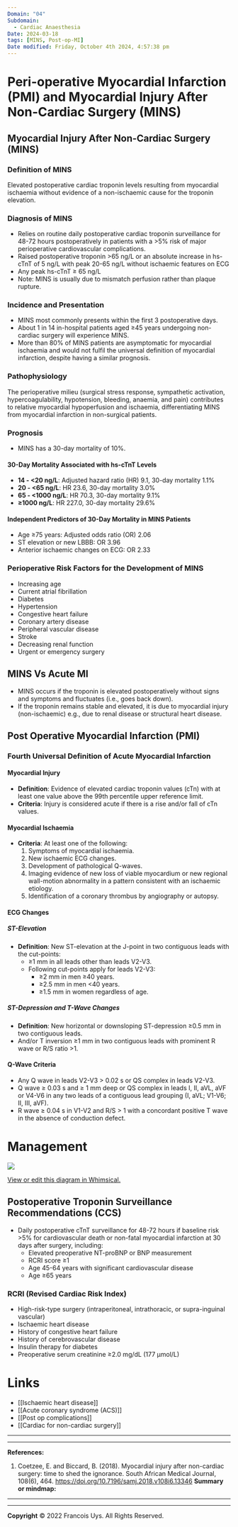 ```yaml
---
Domain: "04"
Subdomain:
  - Cardiac Anaesthesia
Date: 2024-03-18
tags: [MINS, Post-op-MI]
Date modified: Friday, October 4th 2024, 4:57:38 pm
---
```


# Peri-operative Myocardial Infarction (PMI) and Myocardial Injury After Non-Cardiac Surgery (MINS)

## Myocardial Injury After Non-Cardiac Surgery (MINS)
### Definition of MINS

Elevated postoperative cardiac troponin levels resulting from myocardial ischaemia without evidence of a non-ischaemic cause for the troponin elevation.

### Diagnosis of MINS
- Relies on routine daily postoperative cardiac troponin surveillance for 48-72 hours postoperatively in patients with a >5% risk of major perioperative cardiovascular complications.
- Raised postoperative troponin >65 ng/L or an absolute increase in hs-cTnT of 5 ng/L with peak 20-65 ng/L without ischaemic features on ECG
- Any peak hs-cTnT ≥ 65 ng/L
- Note: MINS is usually due to mismatch perfusion rather than plaque rupture.
### Incidence and Presentation
  - MINS most commonly presents within the first 3 postoperative days.
  - About 1 in 14 in-hospital patients aged ≥45 years undergoing non-cardiac surgery will experience MINS.
  - More than 80% of MINS patients are asymptomatic for myocardial ischaemia and would not fulfil the universal definition of myocardial infarction, despite having a similar prognosis.
### Pathophysiology

The perioperative milieu (surgical stress response, sympathetic activation, hypercoagulability, hypotension, bleeding, anaemia, and pain) contributes to relative myocardial hypoperfusion and ischaemia, differentiating MINS from myocardial infarction in non-surgical patients.

### Prognosis
  - MINS has a 30-day mortality of 10%.
#### 30-Day Mortality Associated with hs-cTnT Levels

- **14 - <20 ng/L**: Adjusted hazard ratio (HR) 9.1, 30-day mortality 1.1%
- **20 - <65 ng/L**: HR 23.6, 30-day mortality 3.0%
- **65 - <1000 ng/L**: HR 70.3, 30-day mortality 9.1%
- **≥1000 ng/L**: HR 227.0, 30-day mortality 29.6%

#### Independent Predictors of 30-Day Mortality in MINS Patients

- Age ≥75 years: Adjusted odds ratio (OR) 2.06
- ST elevation or new LBBB: OR 3.96
- Anterior ischaemic changes on ECG: OR 2.33
### Perioperative Risk Factors for the Development of MINS

- Increasing age
- Current atrial fibrillation
- Diabetes
- Hypertension
- Congestive heart failure
- Coronary artery disease
- Peripheral vascular disease
- Stroke
- Decreasing renal function
- Urgent or emergency surgery
## MINS Vs Acute MI

- MINS occurs if the troponin is elevated postoperatively without signs and symptoms and fluctuates (i.e., goes back down).
- If the troponin remains stable and elevated, it is due to myocardial injury (non-ischaemic) e.g., due to renal disease or structural heart disease.

## Post Operative Myocardial Infarction (PMI)

### Fourth Universal Definition of Acute Myocardial Infarction

#### Myocardial Injury

- **Definition**: Evidence of elevated cardiac troponin values (cTn) with at least one value above the 99th percentile upper reference limit.
- **Criteria**: Injury is considered acute if there is a rise and/or fall of cTn values.

#### Myocardial Ischaemia

- **Criteria**: At least one of the following:
	1. Symptoms of myocardial ischaemia.
	2. New ischaemic ECG changes.
	3. Development of pathological Q-waves.
	4. Imaging evidence of new loss of viable myocardium or new regional wall-motion abnormality in a pattern consistent with an ischaemic etiology.
	5. Identification of a coronary thrombus by angiography or autopsy.

#### ECG Changes

##### ST-Elevation

- **Definition**: New ST-elevation at the J-point in two contiguous leads with the cut-points:
	- ≥1 mm in all leads other than leads V2-V3.
	- Following cut-points apply for leads V2-V3:
		- ≥2 mm in men ≥40 years.
		- ≥2.5 mm in men <40 years.
		- ≥1.5 mm in women regardless of age.

##### ST-Depression and T-Wave Changes

- **Definition**: New horizontal or downsloping ST-depression ≥0.5 mm in two contiguous leads.
- And/or T inversion ≥1 mm in two contiguous leads with prominent R wave or R/S ratio >1.

#### Q-Wave Criteria

- Any Q wave in leads V2-V3 > 0.02 s or QS complex in leads V2-V3.
- Q wave ≥ 0.03 s and ≥ 1 mm deep or QS complex in leads I, II, aVL, aVF or V4-V6 in any two leads of a contiguous lead grouping (I, aVL; V1-V6; II, III, aVF).
- R wave ≥ 0.04 s in V1-V2 and R/S > 1 with a concordant positive T wave in the absence of conduction defect.
# Management

![](Pasted%20image%2020240702141506.png)

[View or edit this diagram in Whimsical.](https://whimsical.com/management-UTvhG7ZgzfKhETADuk561Q?ref=chatgpt)

## Postoperative Troponin Surveillance Recommendations (CCS)

- Daily postoperative cTnT surveillance for 48-72 hours if baseline risk >5% for cardiovascular death or non-fatal myocardial infarction at 30 days after surgery, including:
	- Elevated preoperative NT-proBNP or BNP measurement
	- RCRI score ≥1
	- Age 45-64 years with significant cardiovascular disease
	- Age ≥65 years

### RCRI (Revised Cardiac Risk Index)
- High-risk-type surgery (intraperitoneal, intrathoracic, or supra-inguinal vascular)
- Ischaemic heart disease
- History of congestive heart failure
- History of cerebrovascular disease
- Insulin therapy for diabetes
- Preoperative serum creatinine ≥2.0 mg/dL (177 µmol/L)

# Links
- [[Ischaemic heart disease]]
- [[Acute coronary syndrome (ACS)]]
- [[Post op complications]]
- [[Cardiac for non-cardiac surgery]]

---

---
**References:**  

1. Coetzee, E. and Biccard, B. (2018). Myocardial injury after non-cardiac surgery: time to shed the ignorance. South African Medical Journal, 108(6), 464. https://doi.org/10.7196/samj.2018.v108i6.13346
**Summary or mindmap:**

---------------------------------------------------------------------------------------------


---

**Copyright**
© 2022 Francois Uys. All Rights Reserved.
